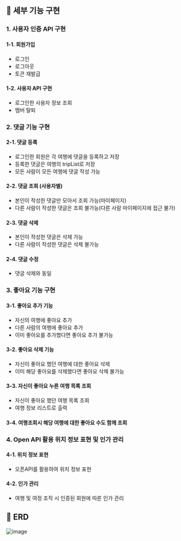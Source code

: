 ## 📌 세부 기능 구현
### 1. 사용자 인증 API 구현
#### 1-1. 회원가입
* 로그인
* 로그아웃
* 토큰 재발급
#### 1-2. 사용자 API 구현
* 로그인한 사용자 정보 조회
* 멤버 탈퇴

### 2. 댓글 기능 구현
#### 2-1. 댓글 등록
* 로그인한 회원은 각 여행에 댓글을 등록하고 저장
* 등록한 댓글은 여행의 tripList로 저장
* 모든 사람이 모든 여행에 댓글 작성 가능
#### 2-2. 댓글 조회 (사용자별)
* 본인이 작성한 댓글만 모아서 조회 가능(마이페이지)
* 다른 사람이 작성한 댓글은 조회 불가능(다른 사람 마이페이지에 접근 불가)
#### 2-3. 댓글 삭제
* 본인이 작성한 댓글은 삭제 가능
* 다른 사람이 작성한 댓글은 삭제 불가능
#### 2-4. 댓글 수정
* 댓글 삭제와 동일

### 3. 좋아요 기능 구현
#### 3-1. 좋아요 추가 기능
* 자신의 여행에 좋아요 추가
* 다른 사람의 여행에 좋아요 추가
* 이미 좋아요를 추가했다면 좋아요 추가 불가능
#### 3-2. 좋아요 삭제 기능
* 자신이 좋아요 했던 여행에 대한 좋아요 삭제
* 이미 해당 좋아요를 삭제했다면 좋아요 삭제 불가능
#### 3-3. 자신이 좋아요 누른 여행 목록 조회
* 자신이 좋아요 했던 여행 목록 조회
* 여행 정보 리스트로 출력
#### 3-4. 여행조회시 해당 여행에 대한 좋아요 수도 함께 조회

### 4.  Open API 활용 위치 정보 표현 및 인가 관리
#### 4-1. 위치 정보 표현
* 오픈API를 활용하여 위치 정보 표현
#### 4-2. 인가 관리
* 여행 및 여정 조작 시 인증된 회원에 따른 인가 관리

## 📌 ERD
![image](https://github.com/FC-BE-ToyProject-Team3/KDT_Y_BE_Toy_Project3/assets/139152515/a3cc7c0b-f550-46ff-b519-0c2ad081f159)
